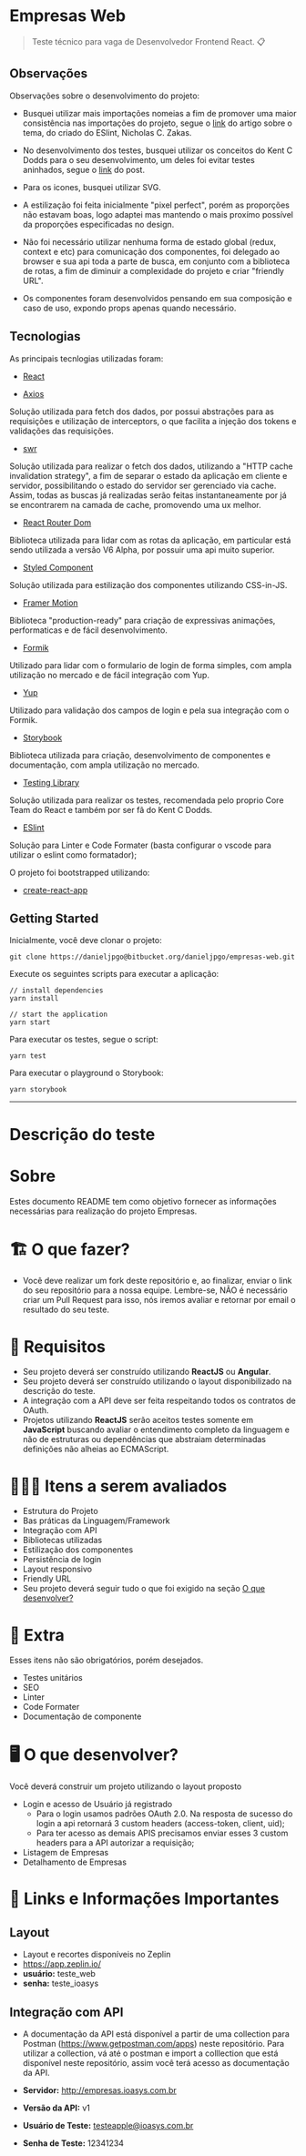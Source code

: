 # Empresas Web


> Teste técnico para vaga de Desenvolvedor Frontend React. :clipboard:


## Observações
Observações sobre o desenvolvimento do projeto:

- Busquei utilizar mais importações nomeias a fim de promover uma maior consistência nas importações do projeto, segue o [link](https://humanwhocodes.com/blog/2019/01/stop-using-default-exports-javascript-module/) do artigo sobre o tema, do criado do ESlint, Nicholas C. Zakas.

- No desenvolvimento dos testes, busquei utilizar os conceitos do Kent C Dodds para o seu desenvolvimento, um deles foi evitar testes aninhados, segue o [link](https://kentcdodds.com/blog/avoid-nesting-when-youre-testing/) do post.

- Para os icones, busquei utilizar SVG.

- A estilização foi feita inicialmente "pixel perfect", porém as proporções não estavam boas, logo adaptei mas mantendo o mais proxímo possível da proporções especificadas no design.

- Não foi necessário utilizar nenhuma forma de estado global (redux, context e etc) para comunicação dos componentes, foi delegado ao browser e sua api toda a parte de busca, em conjunto com a biblioteca de rotas, a fim de diminuir a complexidade do projeto e criar "friendly URL".

- Os componentes foram desenvolvidos pensando em sua composição e caso de uso, expondo props apenas quando necessário.

## Tecnologias

As principais tecnlogias utilizadas foram:

- [React](https://reactjs.org/)

- [Axios](https://github.com/axios/axios)

Solução utilizada para fetch dos dados, por possui abstrações para as requisições e utilização de interceptors, o que facilita a injeção dos tokens e validações das requisições.

- [swr](https://swr.vercel.app/)

Solução utilizada para realizar o fetch dos dados, utilizando a "HTTP cache invalidation strategy", a fim de separar o estado da aplicação em cliente e servidor, possibilitando o estado do servidor ser gerenciado via cache. Assim, todas as buscas já realizadas serão feitas instantaneamente por já se encontrarem na camada de cache, promovendo uma ux melhor.

- [React Router Dom](https://reactrouter.com/web/guides/quick-start)

Biblioteca utilizada para lidar com as rotas da aplicação, em particular está sendo utilizada a versão V6 Alpha, por possuir uma api muito superior.

- [Styled Component](https://styled-components.com/)

Solução utilizada para estilização dos componentes utilizando CSS-in-JS.

- [Framer Motion](https://www.framer.com/motion/)

Biblioteca "production-ready" para criação de expressivas animações, performaticas e de fácil desenvolvimento.

- [Formik](https://formik.org/docs/overview)

Utilizado para lidar com o formulario de login de forma simples, com ampla utilização no mercado e de fácil integração com Yup.

- [Yup](https://github.com/jquense/yup/)

Utilizado para validação dos campos de login e pela sua integração com o Formik.

- [Storybook](https://storybook.js.org/)

Biblioteca utilizada para criação, desenvolvimento de componentes e documentação, com ampla utilização no mercado.

- [Testing Library](https://testing-library.com/)

Solução utilizada para realizar os testes, recomendada pelo proprio Core Team do React e também por ser fã do Kent C Dodds.

- [ESlint](https://eslint.org/)

Solução para Linter e Code Formater (basta configurar o vscode para utilizar o eslint como formatador);

O projeto foi bootstrapped utilizando:

- [create-react-app](https://github.com/facebook/create-react-app)

## Getting Started
Inicialmente, você deve clonar o projeto:
```
git clone https://danieljpgo@bitbucket.org/danieljpgo/empresas-web.git
```
Execute os seguintes scripts para executar a aplicação:
```
// install dependencies
yarn install

// start the application
yarn start
```

Para executar os testes, segue o script:
```
yarn test
```

Para executar o playground o Storybook:
```
yarn storybook
```

____

# Descrição do teste

# Sobre

Estes documento README tem como objetivo fornecer as informações necessárias para realização do projeto Empresas.

# 🏗 O que fazer?

- Você deve realizar um fork deste repositório e, ao finalizar, enviar o link do seu repositório para a nossa equipe. Lembre-se, NÃO é necessário criar um Pull Request para isso, nós iremos avaliar e retornar por email o resultado do seu teste.

# 🚨 Requisitos

- Seu projeto deverá ser construído utilizando **ReactJS** ou **Angular**.
- Seu projeto deverá ser construído utilizando o layout disponibilizado na descrição do teste.
- A integração com a API deve ser feita respeitando todos os contratos de OAuth.
- Projetos utilizando **ReactJS** serão aceitos testes somente em **JavaScript** buscando avaliar o entendimento completo da linguagem e não de estruturas ou dependências que abstraiam determinadas definições não alheias ao ECMAScript.

# 🕵🏻‍♂️ Itens a serem avaliados

- Estrutura do Projeto
- Bas práticas da Linguagem/Framework
- Integração com API
- Bibliotecas utilizadas
- Estilização dos componentes
- Persistência de login
- Layout responsivo
- Friendly URL
- Seu projeto deverá seguir tudo o que foi exigido na seção [O que desenvolver?](##--o-que-desenvolver)

# 🎁 Extra

Esses itens não são obrigatórios, porém desejados.

- Testes unitários
- SEO
- Linter
- Code Formater
- Documentação de componente

# 🖥 O que desenvolver?

Você deverá construir um projeto utilizando o layout proposto

- Login e acesso de Usuário já registrado
  - Para o login usamos padrões OAuth 2.0. Na resposta de sucesso do login a api retornará 3 custom headers (access-token, client, uid);
  - Para ter acesso as demais APIS precisamos enviar esses 3 custom headers para a API autorizar a requisição;
- Listagem de Empresas
- Detalhamento de Empresas

# 🔗 Links e Informações Importantes

## Layout

- Layout e recortes disponíveis no Zeplin
- https://app.zeplin.io/
- **usuário:** teste_web
- **senha:** teste_ioasys

## Integração com API

- A documentação da API está disponível a partir de uma collection para Postman (https://www.getpostman.com/apps) neste repositório. Para utilizar a collection, vá até o postman e import a colllection que está disponível neste repositório, assim você terá acesso as documentação da API.

- **Servidor:** http://empresas.ioasys.com.br
- **Versão da API:** v1
- **Usuário de Teste:** testeapple@ioasys.com.br
- **Senha de Teste:** 12341234
